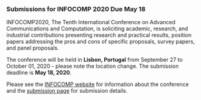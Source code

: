 ### Submissions for INFOCOMP 2020 Due May 18

INFOCOMP2020, The Tenth International Conference on Advanced Communications and 
Computation, is soliciting academic, research, and industrial contributions 
presenting research and practical results, position papers addressing the pros 
and cons of specific proposals, survey papers, and panel proposals.

The conference will be held in **Lisbon, Portugal** from September 27 to October 01, 
2020 - please note the location change. The submission deadline is **May 18, 2020**.

Please see the [INFOCOMP website](http://www.iaria.org/conferences2020/INFOCOMP20.html)
for information about the conference and the 
[submission page](http://www.iaria.org/conferences2020/SubmitINFOCOMP20.html)
for submission details.

